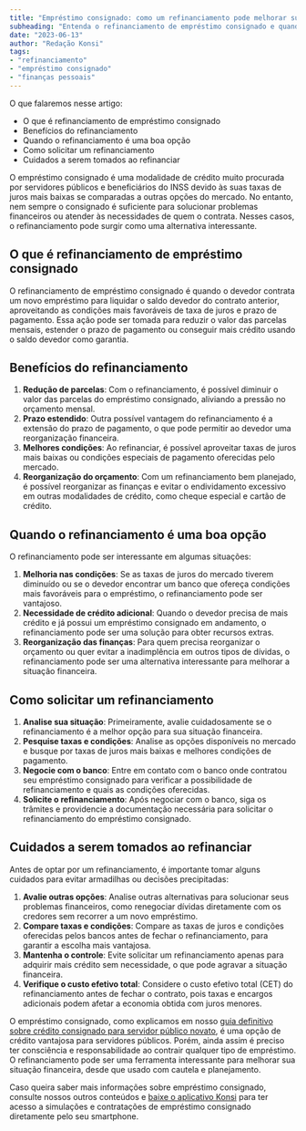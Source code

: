 ```yaml
---
title: "Empréstimo consignado: como um refinanciamento pode melhorar sua situação financeira"
subheading: "Entenda o refinanciamento de empréstimo consignado e quando ele pode ser uma solução para seus problemas financeiros."
date: "2023-06-13"
author: "Redação Konsi"
tags:
- "refinanciamento"
- "empréstimo consignado"
- "finanças pessoais"
---
```


O que falaremos nesse artigo:
- O que é refinanciamento de empréstimo consignado
- Benefícios do refinanciamento
- Quando o refinanciamento é uma boa opção
- Como solicitar um refinanciamento
- Cuidados a serem tomados ao refinanciar

O empréstimo consignado é uma modalidade de crédito muito procurada por servidores públicos e beneficiários do INSS devido às suas taxas de juros mais baixas se comparadas a outras opções do mercado. No entanto, nem sempre o consignado é suficiente para solucionar problemas financeiros ou atender às necessidades de quem o contrata. Nesses casos, o refinanciamento pode surgir como uma alternativa interessante.

## O que é refinanciamento de empréstimo consignado

O refinanciamento de empréstimo consignado é quando o devedor contrata um novo empréstimo para liquidar o saldo devedor do contrato anterior, aproveitando as condições mais favoráveis de taxa de juros e prazo de pagamento. Essa ação pode ser tomada para reduzir o valor das parcelas mensais, estender o prazo de pagamento ou conseguir mais crédito usando o saldo devedor como garantia.

## Benefícios do refinanciamento

1. **Redução de parcelas**: Com o refinanciamento, é possível diminuir o valor das parcelas do empréstimo consignado, aliviando a pressão no orçamento mensal.
2. **Prazo estendido**: Outra possível vantagem do refinanciamento é a extensão do prazo de pagamento, o que pode permitir ao devedor uma reorganização financeira.
3. **Melhores condições**: Ao refinanciar, é possível aproveitar taxas de juros mais baixas ou condições especiais de pagamento oferecidas pelo mercado.
4. **Reorganização do orçamento**: Com um refinanciamento bem planejado, é possível reorganizar as finanças e evitar o endividamento excessivo em outras modalidades de crédito, como cheque especial e cartão de crédito.

## Quando o refinanciamento é uma boa opção

O refinanciamento pode ser interessante em algumas situações:

1. **Melhoria nas condições**: Se as taxas de juros do mercado tiverem diminuído ou se o devedor encontrar um banco que ofereça condições mais favoráveis para o empréstimo, o refinanciamento pode ser vantajoso.
2. **Necessidade de crédito adicional**: Quando o devedor precisa de mais crédito e já possui um empréstimo consignado em andamento, o refinanciamento pode ser uma solução para obter recursos extras.
3. **Reorganização das finanças**: Para quem precisa reorganizar o orçamento ou quer evitar a inadimplência em outros tipos de dívidas, o refinanciamento pode ser uma alternativa interessante para melhorar a situação financeira.

## Como solicitar um refinanciamento

1. **Analise sua situação**: Primeiramente, avalie cuidadosamente se o refinanciamento é a melhor opção para sua situação financeira.
2. **Pesquise taxas e condições**: Analise as opções disponíveis no mercado e busque por taxas de juros mais baixas e melhores condições de pagamento.
3. **Negocie com o banco**: Entre em contato com o banco onde contratou seu empréstimo consignado para verificar a possibilidade de refinanciamento e quais as condições oferecidas.
4. **Solicite o refinanciamento**: Após negociar com o banco, siga os trâmites e providencie a documentação necessária para solicitar o refinanciamento do empréstimo consignado.

## Cuidados a serem tomados ao refinanciar

Antes de optar por um refinanciamento, é importante tomar alguns cuidados para evitar armadilhas ou decisões precipitadas:

1. **Avalie outras opções**: Analise outras alternativas para solucionar seus problemas financeiros, como renegociar dívidas diretamente com os credores sem recorrer a um novo empréstimo.
2. **Compare taxas e condições**: Compare as taxas de juros e condições oferecidas pelos bancos antes de fechar o refinanciamento, para garantir a escolha mais vantajosa.
3. **Mantenha o controle**: Evite solicitar um refinanciamento apenas para adquirir mais crédito sem necessidade, o que pode agravar a situação financeira.
4. **Verifique o custo efetivo total**: Considere o custo efetivo total (CET) do refinanciamento antes de fechar o contrato, pois taxas e encargos adicionais podem afetar a economia obtida com juros menores.

O empréstimo consignado, como explicamos em nosso [guia definitivo sobre crédito consignado para servidor público novato](https://konsi.com.br/postagens/a-guia-definitivo-sobre-crdito-consignado-para-servidor-pblico-novato), é uma opção de crédito vantajosa para servidores públicos. Porém, ainda assim é preciso ter consciência e responsabilidade ao contrair qualquer tipo de empréstimo. O refinanciamento pode ser uma ferramenta interessante para melhorar sua situação financeira, desde que usado com cautela e planejamento.

Caso queira saber mais informações sobre empréstimo consignado, consulte nossos outros conteúdos e [baixe o aplicativo Konsi](https://konsi.com.br/app) para ter acesso a simulações e contratações de empréstimo consignado diretamente pelo seu smartphone.